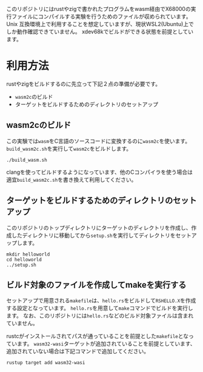 このリポジトリにはrustやzigで書かれたプログラムをwasm経由でX68000の実行ファイルにコンパイルする実験を行うためのファイルが収められています。
Unix 互換環境上で利用することを想定していますが、現状WSL2(Ubuntu)上でしか動作確認できていません。
xdev68kでビルドができる状態を前提としています。

# 利用方法

rustやzigをビルドするのに先立って下記２点の準備が必要です。

- `wasm2c`のビルド
- ターゲットをビルドするためのディレクトリのセットアップ

## wasm2cのビルド

この実験では`wasm`をC言語のソースコードに変換するのに`wasm2c`を使います。
`build_wasm2c.sh`を実行して`wasm2c`をビルドします。

```
./build_wasm.sh
```

clangを使ってビルドするようになっています、他のCコンパイラを使う場合は適宜`build_wasm2c.sh`を書き換えて利用してください。

## ターゲットをビルドするためのディレクトリのセットアップ

このリポジトリのトップディレクトリにターゲットのディレクトリを作成し、作成したディレクトリに移動してから`setup.sh`を実行してディレクトリをセットアップします。

```
mkdir helloworld
cd helloworld
../setup.sh
```

## ビルド対象のファイルを作成してmakeを実行する

セットアップで用意される`makefile`は、`hello.rs`をビルドして`RSHELLO.X`を作成する設定となっています。
`hello.rs`を用意して`make`コマンドでビルドを実行します。
なお、このリポジトリには`hello.rs`などのビルド対象ファイルは含まれていません。

rustcがインストールされてパスが通っていることを前提とした`makefile`となっています。
`wasm32-wasi`ターゲットが追加されていることを前提としています、追加されていない場合は下記コマンドで追加してください。

```
rustup target add wasm32-wasi
```
